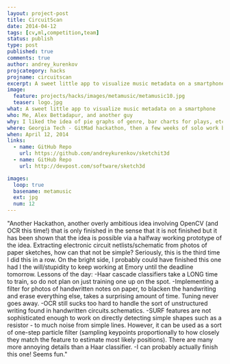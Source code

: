 ```yaml
---
layout: project-post
title: CircuitScan
date: 2014-04-12 
tags: [cv,ml,competition,team]
status: publish
type: post
published: true
comments: true
author: andrey_kurenkov
projcategory: hacks
projname: circuitscan
excerpt: A sweet little app to visualize music metadata on a smartphone
image:
  feature: projects/hacks/images/metamusic/metamusic10.jpg
  teaser: logo.jpg
what: A sweet little app to visualize music metadata on a smartphone
who: Me, Alex Bettadapur, and another guy
why: I liked the idea of pie graphs of genre, bar charts for plays, etc... I still think this should exist in other apps.
where: Georgia Tech - GitMad hackathon, then a few weeks of solo work before my internship
when: April 12, 2014 
links:
  - name: GitHub Repo
    url: https://github.com/andreykurenkov/sketchit3d
  - name: GitHub Repo
    url: http://devpost.com/software/sketch3d

images:
  loop: true
  basename: metamusic
  ext: jpg
  num: 12
---
```

"Another Hackathon, another overly ambitious idea involving OpenCV (and OCR this time!) that is only finished in the sense that it is not finished but it has been shown that the idea is possible via a halfway working prototype of the idea. Extracting electronic circuit netlists/schematic from photos of paper sketches, how can that not be simple? Seriously, this is the third time I did this in a row. On the bright side, I probably could have finished this one had I the will/stupidity to keep working at Emory until the deadline tomorrow. Lessons of the day:
-Haar cascade classifiers take a LONG time to train, so do not plan on just training one up on the spot.
-Implementing a filter for photos of handwritten notes on paper, to blacken the handwriting and erase everything else, takes a surprising amount of time. Tuning never goes away.
-OCR still sucks too hard to handle the sort of unstructured writing found in handwritten circuits.schematics.
-SURF features are not sophisticated enough to work on directly detecting simple shapes such as a resistor - to much noise from simple lines. However, it can be used as a sort of one-step particle filter (sampling keypoints proportionally to how closely they match the feature to estimate most likely positions). There are many more annoying details than a Haar classifier.
-I can probably actually finish this one! Seems fun."
